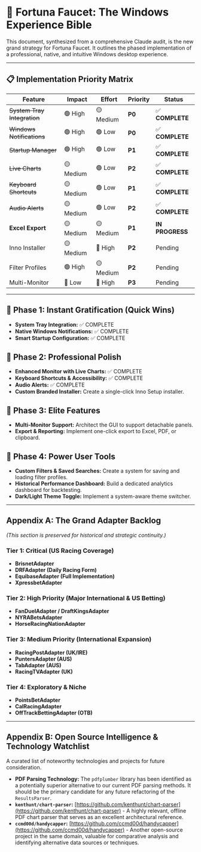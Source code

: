 # 🎯 Fortuna Faucet: The Windows Experience Bible

This document, synthesized from a comprehensive Claude audit, is the new grand strategy for Fortuna Faucet. It outlines the phased implementation of a professional, native, and intuitive Windows desktop experience.

---

## 📋 Implementation Priority Matrix

| Feature | Impact | Effort | Priority | Status |
|---------|--------|--------|----------|----------|
| ~~System Tray Integration~~ | 🟢 High | 🟡 Medium | **P0** | ✅ **COMPLETE** |
| ~~Windows Notifications~~ | 🟢 High | 🟢 Low | **P0** | ✅ **COMPLETE** |
| ~~Startup Manager~~ | 🟢 High | 🟢 Low | **P1** | ✅ **COMPLETE** |
| ~~Live Charts~~ | 🟡 Medium | 🟢 Low | **P2** | ✅ **COMPLETE** |
| ~~Keyboard Shortcuts~~ | 🟡 Medium | 🟢 Low | **P1** | ✅ **COMPLETE** |
| ~~Audio Alerts~~ | 🟡 Medium | 🟢 Low | **P2** | ✅ **COMPLETE** |
| **Excel Export** | 🟡 Medium | 🟡 Medium | **P1** | **IN PROGRESS** |
| Inno Installer | 🟡 Medium | 🔴 High | **P2** | Pending |
| Filter Profiles | 🟢 High | 🟡 Medium | **P2** | Pending |
| Multi-Monitor | 🔵 Low | 🔴 High | **P3** | Pending |

---

## 🚀 Phase 1: Instant Gratification (Quick Wins)

*   **System Tray Integration:** ✅ COMPLETE
*   **Native Windows Notifications:** ✅ COMPLETE
*   **Smart Startup Configuration:** ✅ COMPLETE

## 🎨 Phase 2: Professional Polish

*   **Enhanced Monitor with Live Charts:** ✅ COMPLETE
*   **Keyboard Shortcuts & Accessibility:** ✅ COMPLETE
*   **Audio Alerts:** ✅ COMPLETE
*   **Custom Branded Installer:** Create a single-click Inno Setup installer.

## 💎 Phase 3: Elite Features

*   **Multi-Monitor Support:** Architect the GUI to support detachable panels.
*   **Export & Reporting:** Implement one-click export to Excel, PDF, or clipboard.

## 🔧 Phase 4: Power User Tools

*   **Custom Filters & Saved Searches:** Create a system for saving and loading filter profiles.
*   **Historical Performance Dashboard:** Build a dedicated analytics dashboard for backtesting.
*   **Dark/Light Theme Toggle:** Implement a system-aware theme switcher.

---

## Appendix A: The Grand Adapter Backlog

*(This section is preserved for historical and strategic continuity.)*

### Tier 1: Critical (US Racing Coverage)

*   **BrisnetAdapter**
*   **DRFAdapter (Daily Racing Form)**
*   **EquibaseAdapter (Full Implementation)**
*   **XpressbetAdapter**

### Tier 2: High Priority (Major International & US Betting)

*   **FanDuelAdapter / DraftKingsAdapter**
*   **NYRABetsAdapter**
*   **HorseRacingNationAdapter**

### Tier 3: Medium Priority (International Expansion)

*   **RacingPostAdapter (UK/IRE)**
*   **PuntersAdapter (AUS)**
*   **TabAdapter (AUS)**
*   **RacingTVAdapter (UK)**

### Tier 4: Exploratory & Niche

*   **PointsBetAdapter**
*   **CalRacingAdapter**
*   **OffTrackBettingAdapter (OTB)**

---

## Appendix B: Open Source Intelligence & Technology Watchlist

A curated list of noteworthy technologies and projects for future consideration.

*   **PDF Parsing Technology:** The `pdfplumber` library has been identified as a potentially superior alternative to our current PDF parsing methods. It should be the primary candidate for any future refactoring of the `ResultsParser`.
*   **`kenthunt/chart-parser`:** [https://github.com/kenthunt/chart-parser](https://github.com/kenthunt/chart-parser) - A highly relevant, offline PDF chart parser that serves as an excellent architectural reference.
*   **`ccmd00d/handycapper`:** [https://github.com/ccmd00d/handycapper](https://github.com/ccmd00d/handycapper) - Another open-source project in the same domain, valuable for comparative analysis and identifying alternative data sources or techniques.
